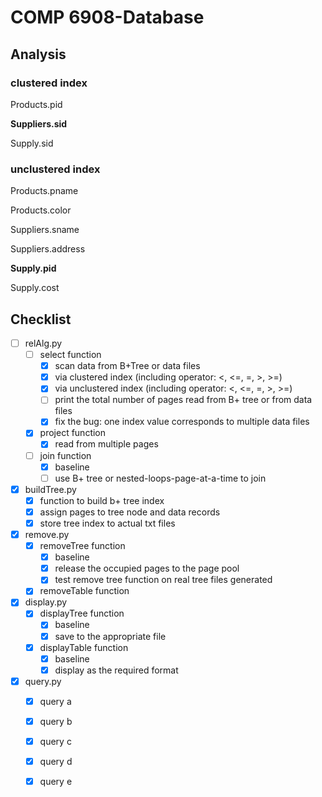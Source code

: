 # COMP 6908-Database


## Analysis

### clustered index

Products.pid

**Suppliers.sid**

Supply.sid

### unclustered index

Products.pname

Products.color

Suppliers.sname

Suppliers.address

**Supply.pid**

Supply.cost

## Checklist

+ [ ] relAlg.py
    - [ ] select function
        -  [x] scan data from B+Tree or data files
        -  [x] via clustered index (including operator: <, <=, =, \>, \>=)
        -  [x] via unclustered index (including operator: <, <=, =, \>, \>=)
        -  [ ] print the total number of pages read from B+ tree or from data files
        -  [x] fix the bug: one index value corresponds to multiple data files
    - [x] project function
        -  [x] read from multiple pages
    - [ ] join function
        -  [x] baseline
        -  [ ] use B+ tree or nested-loops-page-at-a-time to join
+ [x] buildTree.py
    - [x] function to build b+ tree index
    - [x] assign pages to tree node and data records
    - [x] store tree index to actual txt files
+ [x] remove.py
    - [x] removeTree function
        -  [x] baseline
        -  [x] release the occupied pages to the page pool
        -  [x] test remove tree function on real tree files generated
    - [x] removeTable function
+ [x] display.py
    - [x] displayTree function
        -  [x] baseline
        -  [x] save to the appropriate file
    - [x] displayTable function
        -  [x] baseline
        -  [x] display as the required format
+ [x] query.py
    - [x] query a
    - [x] query b
    - [x] query c
    - [x] query d
    - [x] query e

